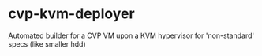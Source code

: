 # cvp-kvm-deployer

Automated builder for a CVP VM upon a KVM hypervisor for 'non-standard' specs (like smaller hdd)